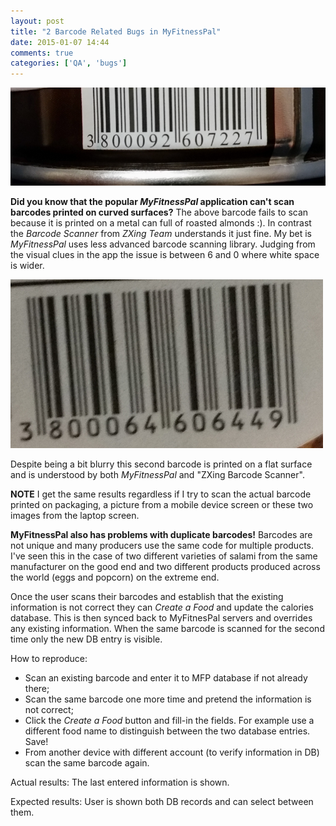 ```yaml
---
layout: post
title: "2 Barcode Related Bugs in MyFitnessPal"
date: 2015-01-07 14:44
comments: true
categories: ['QA', 'bugs']
---
```


![Barcode that fails to scan](/images/barcode/fail.jpg "Barcode that fails to scan")

**Did you know that the popular *MyFitnessPal* application can't scan barcodes
printed on curved surfaces?** The above barcode fails to scan because it is
printed on a metal can full of roasted almonds :). In contrast the
*Barcode Scanner* from *ZXing Team* understands it just fine. My bet is
*MyFitnessPal* uses less advanced barcode scanning library. Judging from
the visual clues in the app the issue is between 6 and 0 where white space is wider.

![Barcode that scans fine](/images/barcode/pass.jpg "Barcode that scans fine")

Despite being a bit blurry this second barcode is printed on a flat surface and
is understood by both *MyFitnessPal* and "ZXing Barcode Scanner".

**NOTE** I get the same results regardless if I try to scan the actual barcode
printed on packaging, a picture from a mobile device screen or these two images
from the laptop screen.


**MyFitnessPal also has problems with duplicate barcodes!** Barcodes are not unique
and many producers use the same code for multiple products. I've seen this in the
case of two different varieties of salami from the same manufacturer on the good end
and two different products produced across the world (eggs and popcorn) on the
extreme end.

Once the user scans their barcodes and establish that the existing information is
not correct they can *Create a Food* and update the calories database. This is then
synced back to MyFitnesPal servers and overrides any existing information. When the same
barcode is scanned for the second time only the new DB entry is visible.

How to reproduce:

* Scan an existing barcode and enter it to MFP database if not already there;
* Scan the same barcode one more time and pretend the information is not correct;
* Click the *Create a Food* button and fill-in the fields. For example use a
different food name to distinguish between the two database entries. Save!
* From another device with different account (to verify information in DB)
scan the same barcode again. 

Actual results:
The last entered information is shown.


Expected results:
User is shown both DB records and can select between them.





